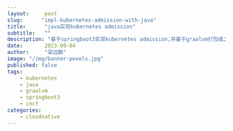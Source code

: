 ```yaml
---
layout:     post 
slug:      "impl-kubernetes-admission-with-java"
title:      "java实现kubernetes admission"
subtitle:   ""
description: "基于springboot3实现kubernetes admission,并基于graalvm打包成二进制文件部署,起飞^"  
date:       2023-09-04
author:     "梁远鹏"
image: "/img/banner-pexels.jpg"
published: false
tags: 
    - kubernetes
    - java
    - graalvm
    - springboot3
    - cncf
categories: 
    - cloudnative
---
```


